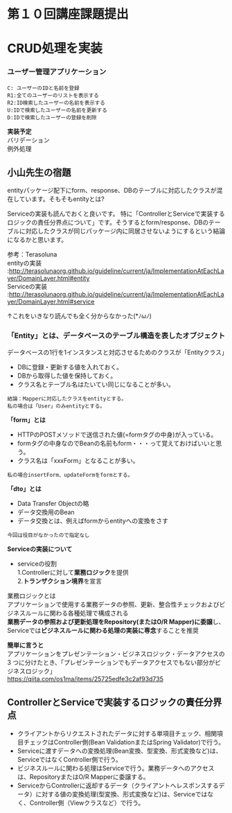 # 第１０回講座課題提出

# **CRUD処理を実装**

### **ユーザー管理アプリケーション**

```
C: ユーザーのIDと名前を登録  
R1:全てのユーザーのリストを表示する  
R2:ID検索したユーザーの名前を表示する  
U:IDで検索したユーザーの名前を更新する  
D:IDで検索したユーザーの登録を削除
```

**実装予定**  
バリデーション  
例外処理  

## **小山先生の宿題**　　
entityパッケージ配下にform、response、DBのテーブルに対応したクラスが混在しています。そもそもentityとは?

Serviceの実装も読んでおくと良いです。
特に「ControllerとServiceで実装するロジックの責任分界点について」です。そうするとform/response、DBのテーブルに対応したクラスが同じパッケージ内に同居させないようにするという結論になるかと思います。

参考：Terasoluna  
entityの実装  
:http://terasolunaorg.github.io/guideline/current/ja/ImplementationAtEachLayer/DomainLayer.html#entity  
Serviceの実装  
:http://terasolunaorg.github.io/guideline/current/ja/ImplementationAtEachLayer/DomainLayer.html#service

↑これをいきなり読んでも全く分からなかった(*ﾉωﾉ)

### **「Entity」とは、データベースのテーブル構造を表したオブジェクト**
データベースの1行を1インスタンスと対応させるためのクラスが「Entityクラス」
- DBに登録・更新する値を入れておく。
- DBから取得した値を保持しておく。
- クラス名とテーブル名はたいてい同じになることが多い。
```
結論：Mapperに対応したクラスをentityとする。  
私の場合は「User」のみentityとする。  
```  
**「form」とは**
- HTTPのPOSTメソッドで送信された値(=formタグの中身)が入っている。
- formタグの中身なのでBeanの名前もform・・・って覚えておけばいいと思う。
- クラス名は「xxxForm」となることが多い。
```
私の場合insertForm、updateFormをformとする。
```
**「dto」とは**
- Data Transfer Objectの略
- データ交換用のBean
- データ交換とは、例えばformからentityへの変換をさす
```
今回は役目がなかったので指定なし
```


**Serviceの実装について**
- serviceの役割  
  1.Controllerに対して**業務ロジック**を提供  
  2.**トランザクション境界**を宣言

業務ロジックとは  
アプリケーションで使用する業務データの参照、更新、整合性チェックおよびビジネスルールに関わる各種処理で構成される  
**業務データの参照および更新処理をRepository(またはO/R Mapper)に委譲**し、Serviceでは**ビジネスルールに関わる処理の実装に専念**することを推奨

**簡単に言うと**  
アプリケーションをプレゼンテーション・ビジネスロジック・データアクセスの 3 つに分けたとき、「プレゼンテーションでもデータアクセスでもない部分がビジネスロジック」  
https://qiita.com/os1ma/items/25725edfe3c2af93d735

## **ControllerとServiceで実装するロジックの責任分界点**
- クライアントからリクエストされたデータに対する単項目チェック、相関項目チェックはController側(Bean ValidationまたはSpring Validator)で行う。
- Serviceに渡すデータへの変換処理(Bean変換、型変換、形式変換など)は、ServiceではなくController側で行う。
- ビジネスルールに関わる処理はServiceで行う。業務データへのアクセスは、RepositoryまたはO/R Mapperに委譲する。
- ServiceからControllerに返却するデータ（クライアントへレスポンスするデータ）に対する値の変換処理(型変換、形式変換など)は、Serviceではなく、Controller側（Viewクラスなど）で行う。  


